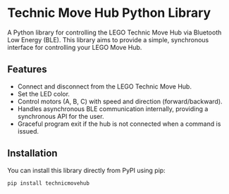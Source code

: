 # Technic Move Hub Python Library

A Python library for controlling the LEGO Technic Move Hub via Bluetooth Low Energy (BLE). This library aims to provide a simple, synchronous interface for controlling your LEGO Move Hub.

## Features

* Connect and disconnect from the LEGO Technic Move Hub.
* Set the LED color.
* Control motors (A, B, C) with speed and direction (forward/backward).
* Handles asynchronous BLE communication internally, providing a synchronous API for the user.
* Graceful program exit if the hub is not connected when a command is issued.

## Installation

You can install this library directly from PyPI using pip:

```bash
pip install technicmovehub